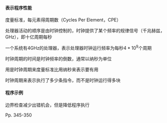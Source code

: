 #### 表示程序性能

度量标准，每元素得周期数（Cycles Per Element，CPE）

处理器活动的顺序是由时钟控制的，时钟提供了某个频率的规律信号（千兆赫兹，GHz），即十亿周期每秒

一个系统有4GHz的处理器，表示处理器时钟运行频率为每秒$4*10^9$个周期

时钟周期的时间是时钟频率的倒数，通常以纳秒为单位

用是时钟周期来度量标准比用纳秒来表示要有用

时钟周期来表示执行了多少条指令，而不是时钟运行得多块



#### 程序示例

边界检查减少出错机会，但是降低程序执行



Pp. 345-350